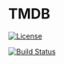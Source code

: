 TMDB
====
[![License](https://img.shields.io/badge/license-MIT-green.svg?style=flat)](https://github.com/fastlane/fastlane/blob/master/scan/LICENSE)

[![Build Status](https://travis-ci.org/minubia/SwiftKeychain.svg?branch=master)](https://travis-ci.org/dedeexe/tmdb_example/)


